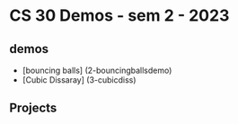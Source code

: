 # CS 30 Demos - sem 2 - 2023

## demos
- [bouncing balls] (2-bouncingballsdemo)
- [Cubic Dissaray] (3-cubicdiss)

## Projects
